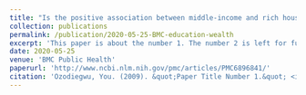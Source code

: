 ```yaml
---
title: "Is the positive association between middle-income and rich household wealth and adult sub-Saharan African women's overweight status modified by the level of educational attainment? A cross-sectional study of 22 countries"
collection: publications
permalink: /publication/2020-05-25-BMC-education-wealth
excerpt: 'This paper is about the number 1. The number 2 is left for future work.'
date: 2020-05-25
venue: 'BMC Public Health'
paperurl: 'http://www.ncbi.nlm.nih.gov/pmc/articles/PMC6896841/'
citation: 'Ozodiegwu, You. (2009). &quot;Paper Title Number 1.&quot; <i>Journal 1</i>. 1(1).'
---
```





